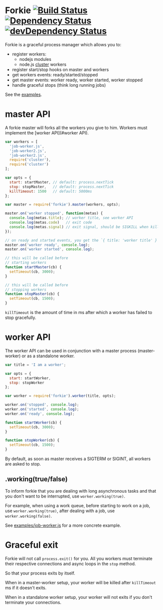 # Forkie [![Build Status](https://travis-ci.org/vvo/forkie.png?branch=master)](https://travis-ci.org/vvo/forkie) [![Dependency Status](https://david-dm.org/vvo/forkie.png?theme=shields.io)](https://david-dm.org/vvo/forkie) [![devDependency Status](https://david-dm.org/vvo/forkie/dev-status.png?theme=shields.io)](https://david-dm.org/vvo/forkie#info=devDependencies)

Forkie is a graceful process manager which allows you to:
- register workers:
  - nodejs modules
  - node.js [cluster](http://nodejs.org/api/cluster.html#cluster_cluster_fork_env) workers
- register start/stop hooks on master and workers
- get workers events: ready/started/stopped
- get master events: worker ready, worker started, worker stopped
- handle graceful stops (think long running jobs)

See the [examples](examples/).

# master API

A forkie master will forks all the workers you give to him.
Workers must implement the [worker API](#worker API).

```js
var workers = [
  'job-worker.js',
  'job-worker2.js',
  'job-worker2.js',
  require('cluster'),
  require('cluster')
];

var opts = {
  start: startMaster, // default: process.nextTick
  stop: stopMaster,   // default: process.nextTick
  killTimeout: 1500   // default: 5000ms
};

var master = require('forkie').master(workers, opts);

master.on('worker stopped', function(metas) {
  console.log(metas.title); // worker title, see worker API
  console.log(metas.code)   // exit code
  console.log(metas.signal) // exit signal, should be SIGKILL when killTimeout occurs
});

// on ready and started events, you get the `{ title: 'worker title' }`
master.on('worker ready', console.log);
master.on('worker started', console.log);

// this will be called before
// starting workers
function startMaster(cb) {
  setTimeout(cb, 3000);
}

// this will be called before
// stopping workers
function stopMaster(cb) {
  setTimeout(cb, 1500);
}
```

`killTimeout` is the amount of time in ms after which a worker has failed
to stop gracefully.

# worker API

The worker API can be used in conjunction with a
master process (master-worker) or as a standalone worker.

```js
var title = 'I am a worker';

var opts = {
  start: startWorker,
  stop: stopWorker
};

var worker = require('forkie').worker(title, opts);

worker.on('stopped', console.log);
worker.on('started', console.log);
worker.on('ready', console.log);

function startWorker(cb) {
  setTimeout(cb, 3000);
}

function stopWorker(cb) {
  setTimeout(cb, 1500);
}
```

By default, as soon as master receives a
SIGTERM or SIGINT, all workers are asked to stop.

## .working(true/false)

To inform forkie that you are dealing with long asynchronous tasks
and that you don't want to be interrupted, use `worker.working(true)`.

For example, when using a work queue,
before starting to work on a job, use `worker.working(true)`,
after dealing with a job, use `worker.working(false)`.

See [examples/job-worker.js](examples/job-worker.js) for
a more concrete example.

# Graceful exit

Forkie will not call `process.exit()` for you.
All you workers must terminate their respective
connections and async loops in the `stop` method.

So that your process exits by itself.

When in a master-worker setup, your worker will be killed
after `killTimeout` ms if it doesn't exits.

When in a standalone worker setup, your worker will
not exits if you don't terminate your connections.
